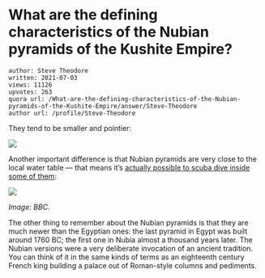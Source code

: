 # What are the defining characteristics of the Nubian pyramids of the Kushite Empire?

	author: Steve Theodore
	written: 2021-07-03
	views: 11126
	upvotes: 263
	quora url: /What-are-the-defining-characteristics-of-the-Nubian-pyramids-of-the-Kushite-Empire/answer/Steve-Theodore
	author url: /profile/Steve-Theodore


They tend to be smaller and pointier:

![](https://qph.fs.quoracdn.net/main-qimg-02dfddd81b575082a95d7237db0aa817)

Another important difference is that Nubian pyramids are very close to the local water table — that means it’s [actually possible to scuba dive inside some of them](https://www.bbc.com/news/av/world-africa-48875686):

![](https://qph.fs.quoracdn.net/main-qimg-a0a35f23ffd025ce7588293525d9fc03)

_Image: BBC._ 

The other thing to remember about the Nubian pyramids is that they are much newer than the Egyptian ones: the last pyramid in Egypt was built around 1760 BC; the first one in Nubia almost a thousand years later. The Nubian versions were a very deliberate invocation of an ancient tradition. You can think of it in the same kinds of terms as an eighteenth century French king building a palace out of Roman-style columns and pediments.

